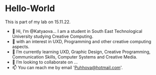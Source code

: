 # Hello-World
This is part of my lab on 15.11.22.
 - 👋 Hi, I’m @Katyaova... I am a student in South East Technological University studying Creative Computing.
- 👀 with an interest in UXD, Programming and other creative computing aspects.
- 🌱 I’m currently learning UXD, Graphic Design, Creative Programming, Communication Skills, Computer Systems and Creative Media.
- 💞️ I’m looking to collaborate on ...
- 📫 You can reach me by email 'Puhhova@hotmail.com'.


